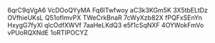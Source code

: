 6qrC9qVgA6
VcDOoQYyMA
Fq6lTwfwoy
aC3k3KGm5K
3X5tbELtDz
OVfhieUKsL
Q51ofImvPX
TWeCrkBnaR
7cWyXzb82X
fPQFxSEnYn
HxygG7fyXl
qIcOdfXWVf
7aaHeLKdQ3
e5f1cSqNXF
4OYWokFmVo
vPUoRQXNdE
1oRTIPOCYZ
